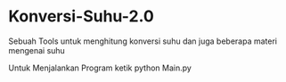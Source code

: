 # Konversi-Suhu-2.0
Sebuah Tools untuk menghitung konversi suhu dan juga beberapa materi mengenai suhu

Untuk Menjalankan Program ketik python Main.py
